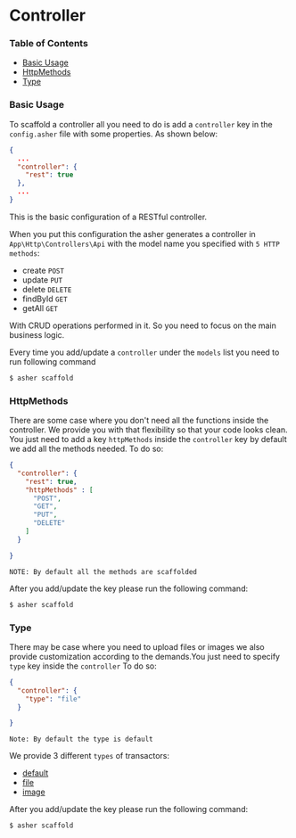 # Controller

### Table of Contents

* [Basic Usage](#basic-usage)
* [HttpMethods](#httpmethods)
* [Type](#type)

### Basic Usage
To scaffold a controller all you need to do is add a `controller` key in the `config.asher` file with some properties. As shown below:
```json
{
  ...
  "controller": {
    "rest": true
  },
  ...
}
```
This is the basic configuration of a RESTful controller.

When you put this configuration the asher generates a controller in  `App\Http\Controllers\Api` with the model name you specified with `5 HTTP methods`:
* create `POST`
* update `PUT`
* delete `DELETE`
* findById `GET`
* getAll  `GET`

With CRUD operations performed in it. So you need to focus on the main business logic.

Every time you add/update a `controller` under the `models` list you need to run following command
```bash
$ asher scaffold
```

### HttpMethods

There are some case where you don't need all the functions inside the controller. We provide you with that flexibility so that your code looks clean. You just need to add a key `httpMethods` inside the `controller` key by default we add all the methods needed. To do so:
```json
{
  "controller": {
    "rest": true,
    "httpMethods" : [
      "POST",
      "GET",
      "PUT",
      "DELETE"
    ]   
  }

}
```

`NOTE: By default all the methods are scaffolded`

After you add/update the key please run the following command:
```bash
$ asher scaffold
```

### Type
 
There may be case where you need to upload files or images we also provide customization according to the demands.You just need to specify `type` key inside the `controller` To do so:

```json
{
  "controller": {
    "type": "file"  
  }

}
```
`Note: By default the type is default`


We provide 3 different `types` of transactors:
* [default](#)
* [file](#)
* [image](#)

After you add/update the key please run the following command:
```bash
$ asher scaffold
```